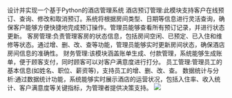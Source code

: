 设计并实现一个基于Python的酒店管理系统
酒店预订管理:此模块支持客户在线预订、查询、修改和取消预订。系统将根据房间类型、日期等信息进行灵活查询，确保客户能够方便快捷地完成预订操作。管理员能够查看所有预订记录，并进行状态更新。
客房管理:负责管理客房的状态信息，包括房间空闲、已预定、已入住和维修等状态。通过增、删、改、查等功能，管理员能够实时更新房间状态，确保酒店房间信息的准确性。
财务管理:该模块涵盖账单生成、付款管理，系统能够生成账单，便于顾客支付，同时顾客可以对客户满意度进行打分。
员工管理:管理员工的基本信息(如姓名、职位、薪资等)，支持员工的增、删、改、查。
数据统计与分析:通过数据统计功能，系统能够实时展示酒店的运营状况，包括入住率、收入统计、客户满意度等关键指标，为管理者提供决策支持。
![](1.png)
